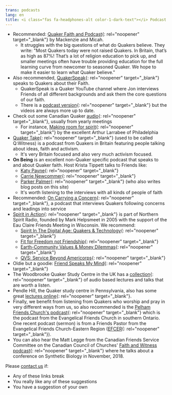 ```yaml
---
trans: podcasts
lang: en
title: <i class="fas fa-headphones-alt color-1-dark-text"></i> Podcast suggestions <i class="fas fa-rss color-1-text"></i>
---
```

* Recommended: [Quaker Faith and Podcast](https://quakerpodcast.org/category/episodes/season-2/){: rel="noopener" target="_blank"} by Mackenzie and Micah. 
  * It struggles with the big questions of what do Quakers believe. They write: "Most Quakers today were not raised Quakers. In Britain, that’s as high as 87%! That’s a lot of religion education to pick up, and smaller meetings often have trouble providing education for the full learning curve from newcomer to seasoned Quaker. We hope to make it easier to learn what Quaker believe."
* Also recommended, [QuakerSpeak](http://quakerspeak.com/newest-videos/){: rel="noopener" target="_blank"} speaks to Quakers about their Faith. 
  * QuakerSpeak is a Quaker YouTube channel where Jon interviews Friends of all different backgrounds and ask them the core questions of our faith. 
  * There is a [podcast version](http://quakerspeak.com/podcast/){: rel="noopener" target="_blank"} but the videos are always more up to date.
* Check out some Canadian Quaker [audio](https://quaker.ca/resources/audio-and-video/){: rel="noopener" target="_blank"}, usually from yearly meetings
  * For instance, [Making room for spirit](https://drive.google.com/file/d/10OmZ6gDfSeaIJ8JlyxK-tA6QSY3z-ULL/preview){: rel="noopener" target="_blank"} by the excellent Arthur Larrabee of Philadelphia
* [Quaker Take](https://www.quaker.org.uk/our-work/podcast#heading-1){: rel="noopener" target="_blank"} (used to be called Q:Witness) is a podcast from Quakers in Britain featuring people talking about ideas, faith and activism. 
  * It's very Britain focused and also very much activism focused. 
* **On Being** is an excellent non-Quaker specific podcast that speaks to and about Quaker faith. Host Krista Tippett talks to Friends like:
  * [Katy Payne](https://onbeing.org/programs/katy-payne-in-the-presence-of-elephants-and-whales/){: rel="noopener" target="_blank"}
  * [Carrie Newcommer](https://onbeing.org/programs/carrie-newcomer-a-conversation-with-music/){: rel="noopener" target="_blank"}
  * [Parker Palmer](https://onbeing.org/programs/the-soul-in-depression-mar2018/){: rel="noopener" target="_blank"} (who also writes blog posts on this site)
  * It's worth listening to the interviews with all kinds of people of faith 
* Recommended: [On Carrying a Concern](https://www.ocacshow.org/){: rel="noopener" target="_blank"}, a podcast that interviews Quakers following concerns and leadings into service 
* [Spirit in Action](https://www.northernspiritradio.org/program/spirit-action){: rel="noopener" target="_blank"} is part of Northern Spirit Radio, founded by Mark Helpsmeet in 2005 with the support of the Eau Claire Friends Meeting in Wisconsin. We recommend:
  * [Spirit In The Digital Age: Quakers & Technology](https://www.northernspiritradio.org/episode/spirit-digital-age-quakers-technology){: rel="noopener" target="_blank"}
  * [Fit for Freedom not Friendship](https://www.northernspiritradio.org/episode/fit-freedom-not-friendship-donna-mcdaniel-and-vanessa-julye){: rel="noopener" target="_blank"}
  * [Earth-Community Values & Money Dilemmas](https://www.northernspiritradio.org/episode/earth-community-values-money-dilemmas){: rel="noopener" target="_blank"}
  * [QVS: Service Beyond Americorps](https://www.northernspiritradio.org/episode/qvs-service-beyond-americorps){: rel="noopener" target="_blank"}
* Oldie but a goodie: [Friend Speaks My Mind](http://www.quakerquaker.org/profiles/blog/list?user=1tp2cvzkthqyv){: rel="noopener" target="_blank"}
* The Woodbrooke Quaker Study Centre in the UK has a [collection](https://www.woodbrooke.org.uk/resource-type/audio/){: rel="noopener" target="_blank"} of audio based lectures and talks that are worth a listen. 
* Pendle Hill, the Quaker study centre in Pennsylvania, also has some great [lectures online](https://pendlehill.org/learn/live-recorded-lectures/#.W-rX3JNKg2w){: rel="noopener" target="_blank"}. 
* Finally, we benefit from listening from Quakers who worship and pray in very different ways from us, so also recommended is the [Pelham Friends Church's podcast](http://www.pelhamfriends.ca/history/){: rel="noopener" target="_blank"} which is the podcast from the Evangelical Friends Church in southern Ontario. One recent podcast (sermon) is from a Friends Pastor from the Evangelical Friends Church-Eastern Region ([EFCER](https://www.efcer.org/){: rel="noopener" target="_blank"}). 
* You can also hear the Matt Legge from the Canadian Friends Service Committee on the Canadian Council of Churches' [Faith and Witness podcast](http://faithandwitness.libsyn.com/redesigning-the-tree-of-life){: rel="noopener" target="_blank"} where he talks about a conference on Synthetic Biology in November, 2018. 

Please [contact us](/contact) if:
* Any of these links break
* You really like any of these suggestions
* You have a suggestion of your own

